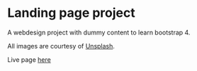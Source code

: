 # Landing page project

A webdesign project with dummy content to learn bootstrap 4.

All images are courtesy of [Unsplash]('https://unsplash.com/').

Live page [here]('https://mikaelfeher.github.io/landingpageproject/')

